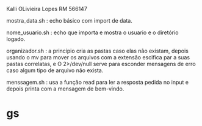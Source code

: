 Kalli OLivieira Lopes
RM 566147

mostra_data.sh : echo básico com import de data.

nome_usuario.sh : echo que importa e mostra o usuario e o diretório logado.

organizador.sh : a principio cria as pastas caso elas não existam, depois usando o mv para mover os arquivos com a extensão escifica par a suas pastas correlatas, e   O 2>/dev/null serve para esconder mensagens de erro caso algum tipo de arquivo não exista. 

menssagem.sh : usa a função read para ler a resposta pedida no input e depois printa com a mensagem de bem-vindo.
# gs
